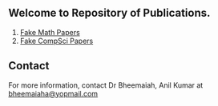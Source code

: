 ## Welcome to Repository of Publications.

1. [Fake Math Papers](./math.md)
2. [Fake CompSci Papers](./compsci.md)









## Contact
For more information, contact Dr Bheemaiah, Anil Kumar at bheemaiaha@yopmail.com

